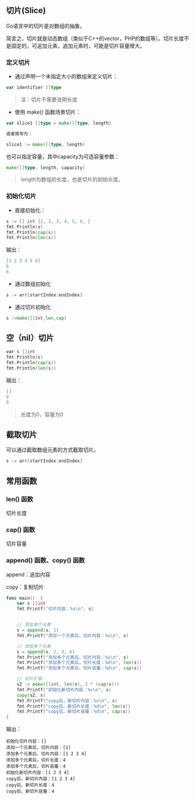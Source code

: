 ## 切片\(Slice\)

Go语言中的切片是对数组的抽象。

简言之，切片就是动态数组（类似于C++的vector，PHP的数组等）。切片长度不是固定的，可追加元素，追加元素时，可能是切片容量增大。

### 定义切片

* 通过声明一个未指定大小的数组来定义切片：

```go
var identifier []type
```

> 注：切片不需要说明长度

* 使用 make\(\) 函数场景切片：

```go
var slice1 []type = make([]type, length)

或者简写为：

slice1 := make([]type, length)
```

也可以指定容量，其中capacity为可选容量参数：

```go
make([]type, length, capacity)
```

> length为数组的长度，也是切片的初始长度。

### 初始化切片

* 直接初始化：

```go
s := [] int {1, 2, 3, 4, 5, 6, }
fmt.Println(s)
fmt.Println(cap(s))
fmt.Println(len(s))
```

输出：

```go
[1 2 3 4 5 6]
6
6
```

* 通过数组初始化

```go
s := arr[startIndex:endIndex]
```

* 通过切片初始化

```go
s :=make([]int,len,cap)
```

## 空（nil）切片

```go
var s []int
fmt.Println(s)
fmt.Println(cap(s))
fmt.Println(len(s))
```

输出：

```go
[]
0
0
```

> 长度为0，容量为0

## 截取切片

可以通过截取数组元素的方式截取切片。

```go
s := arr[startIndex:endIndex]
```

## 常用函数

### len\(\)  函数

切片长度

### cap\(\) 函数

切片容量

### append\(\) 函数、copy\(\) 函数

append：追加内容

copy：复制切片

```go
func main()  {
    var s []int
    fmt.Printf("切片内容：%v\n", s)


    // 添加单个元素
    s = append(s, 1)
    fmt.Printf("添加一个元素后，切片内容：%v\n", s)

    // 添加多个元素
    s = append(s, 2, 3, 4)
    fmt.Printf("添加多个元素后，切片内容：%v\n", s)
    fmt.Printf("添加多个元素后，切片长度：%d\n", len(s))
    fmt.Printf("添加多个元素后，切片容量：%d\n", cap(s))

    // 切片扩容
    s2 := make([]int, len(s), 2 * (cap(s)))
    fmt.Printf("初始化新切片内容：%v\n", s)
    copy(s2, s)
    fmt.Printf("copy后，新切片内容：%v\n", s)
    fmt.Printf("copy后，新切片长度：%d\n", len(s))
    fmt.Printf("copy后，新切片容量：%d\n", cap(s))
}
```

输出：

```
初始化切片内容：[]
添加一个元素后，切片内容：[1]
添加多个元素后，切片内容：[1 2 3 4]
添加多个元素后，切片长度：4
添加多个元素后，切片容量：4
初始化新切片内容：[1 2 3 4]
copy后，新切片内容：[1 2 3 4]
copy后，新切片长度：4
copy后，新切片容量：4
```



